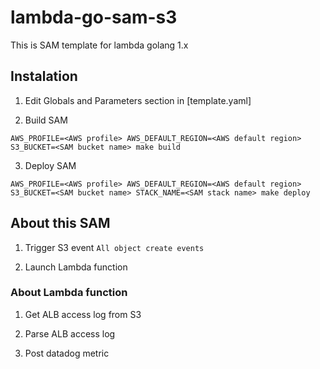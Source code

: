# lambda-go-sam-s3

This is SAM template for lambda golang 1.x

## Instalation

1. Edit Globals and Parameters section in [template.yaml]

2. Build SAM

```
AWS_PROFILE=<AWS profile> AWS_DEFAULT_REGION=<AWS default region> S3_BUCKET=<SAM bucket name> make build
```

3. Deploy SAM

```
AWS_PROFILE=<AWS profile> AWS_DEFAULT_REGION=<AWS default region> S3_BUCKET=<SAM bucket name> STACK_NAME=<SAM stack name> make deploy
```


## About this SAM

1. Trigger S3 event `All object create events`

2. Launch Lambda function


### About Lambda function

1. Get ALB access log from S3

2. Parse ALB access log

3. Post datadog metric
